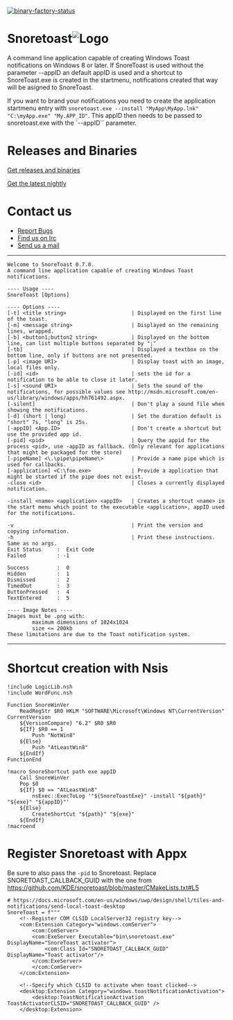 [![binary-factory-status](https://binary-factory.kde.org/job/SnoreToast_Nightly_win64/badge/icon)](https://binary-factory.kde.org/job/SnoreToast_Nightly_win64)


Snoretoast![Logo](data/96-96-snoretoast.png)
==========
A command line application capable of creating Windows Toast notifications on Windows 8 or later.
If SnoreToast is used without the parameter --appID an default appID is used and a shortcut to SnoreToast.exe is created in the startmenu, notifications created that way will be asigned to SnoreToast.

If you want to brand your notifications you need to create the application startmenu entry with `snoretoast.exe --install "MyApp\MyApp.lnk" "C:\myApp.exe" "My.APP_ID"`.
This appID then needs to be passed to snoretoast.exe with the `--appID`` parameter.

# Releases and Binaries
[Get releases and binaries](https://download.kde.org/stable/snoretoast/)

[Get the latest nightly](https://binary-factory.kde.org/job/SnoreToast_Nightly_win64)

# Contact us
- [Report Bugs](https://bugs.kde.org/enter_bug.cgi?product=Snoretoast)
- [Find us on Irc](https://web.libera.chat/?channels=#kde-windows)
- [Send us a mail](mailto:kde-windows@kde.org)

----------------------------------------------------------
```
Welcome to SnoreToast 0.7.0.
A command line application capable of creating Windows Toast notifications.

---- Usage ----
SnoreToast [Options]

---- Options ----
[-t] <title string>                     | Displayed on the first line of the toast.
[-m] <message string>                   | Displayed on the remaining lines, wrapped.
[-b] <button1;button2 string>           | Displayed on the bottom line, can list multiple buttons separated by ";"
[-tb]                                   | Displayed a textbox on the bottom line, only if buttons are not presented.
[-p] <image URI>                        | Display toast with an image, local files only.
[-id] <id>                              | sets the id for a notification to be able to close it later.
[-s] <sound URI>                        | Sets the sound of the notifications, for possible values see http://msdn.microsoft.com/en-us/library/windows/apps/hh761492.aspx.
[-silent]                               | Don't play a sound file when showing the notifications.
[-d] (short | long)                     | Set the duration default is "short" 7s, "long" is 25s.
[-appID] <App.ID>                       | Don't create a shortcut but use the provided app id.
[-pid] <pid>                            | Query the appid for the process <pid>, use -appID as fallback. (Only relevant for applications that might be packaged for the store)
[-pipeName] <\.\pipe\pipeName\>         | Provide a name pipe which is used for callbacks.
[-application] <C:\foo.exe>             | Provide a application that might be started if the pipe does not exist.
-close <id>                             | Closes a currently displayed notification.

-install <name> <application> <appID>   | Creates a shortcut <name> in the start menu which point to the executable <application>, appID used for the notifications.

-v                                      | Print the version and copying information.
-h                                      | Print these instructions. Same as no args.
Exit Status     :  Exit Code
Failed          : -1

Success         :  0
Hidden          :  1
Dismissed       :  2
TimedOut        :  3
ButtonPressed   :  4
TextEntered     :  5

---- Image Notes ----
Images must be .png with:
        maximum dimensions of 1024x1024
        size <= 200kb
These limitations are due to the Toast notification system.
```
----------------------------------------------------------

# Shortcut creation with Nsis
```
!include LogicLib.nsh
!include WordFunc.nsh

Function SnoreWinVer
    ReadRegStr $R0 HKLM "SOFTWARE\Microsoft\Windows NT\CurrentVersion" CurrentVersion
    ${VersionCompare} "6.2" $R0 $R0
    ${If} $R0 == 1
        Push "NotWin8"
    ${Else}
        Push "AtLeastWin8"
    ${EndIf}
FunctionEnd

!macro SnoreShortcut path exe appID
    Call SnoreWinVer
    Pop $0
    ${If} $0 == "AtLeastWin8"
        nsExec::ExecToLog '"${SnoreToastExe}" -install "${path}" "${exe}" "${appID}"'
    ${Else}
        CreateShortCut "${path}" "${exe}"
    ${EndIf}
!macroend

```

# Register Snoretoast with Appx
Be sure to also pass the `-pid` to Snoretoast.
Replace SNORETOAST_CALLBACK_GUID with the one from https://github.com/KDE/snoretoast/blob/master/CMakeLists.txt#L5
```
# https://docs.microsoft.com/en-us/windows/uwp/design/shell/tiles-and-notifications/send-local-toast-desktop
SnoreToast = f"""
    <!--Register COM CLSID LocalServer32 registry key-->
    <com:Extension Category="windows.comServer">
        <com:ComServer>
        <com:ExeServer Executable="bin\snoretoast.exe" DisplayName="SnoreToast activator">
            <com:Class Id="SNORETOAST_CALLBACK_GUID" DisplayName="Toast activator"/>
        </com:ExeServer>
        </com:ComServer>
    </com:Extension>

    <!--Specify which CLSID to activate when toast clicked-->
    <desktop:Extension Category="windows.toastNotificationActivation">
        <desktop:ToastNotificationActivation ToastActivatorCLSID="SNORETOAST_CALLBACK_GUID" />
    </desktop:Extension>
```

